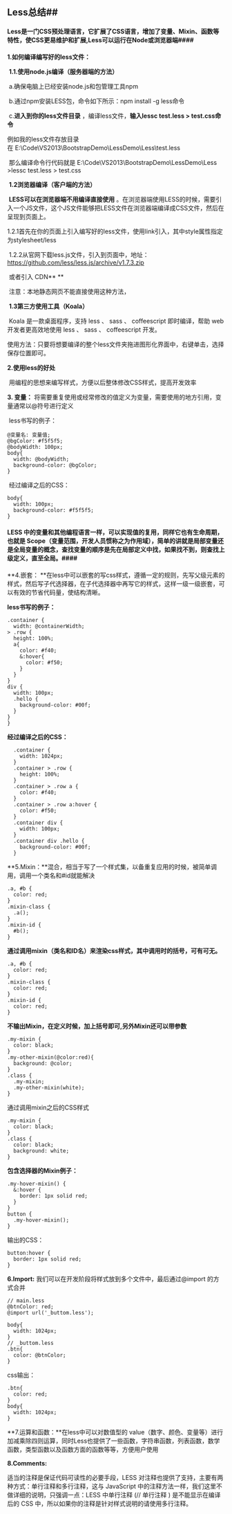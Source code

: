 ## Less总结##

#### Less是一门CSS预处理语言，它扩展了CSS语言，增加了变量、Mixin、函数等特性，使CSS更易维护和扩展,Less可以运行在Node或浏览器端####

**1.如何编译编写好的less文件：** 

​	**1.1.使用node.js编译（服务器端的方法）** 

​		a.确保电脑上已经安装node.js和包管理工具npm

​		b.通过npm安装LESS包，命令如下所示：npm install -g less命令

​		c.**进入到你的less文件目录** ，编译less文件，**输入lessc test.less > test.css命令** 

​		例如我的less文件存放目录在 E:\Code\VS2013\BootstrapDemo\LessDemo\Less\test.less

​		那么编译命令行代码就是 E:\Code\VS2013\BootstrapDemo\LessDemo\Less >lessc test.less > test.css

​	**1.2浏览器编译（客户端的方法）** 

​		**LESS可以在浏览器端不用编译直接使用** 。在浏览器端使用LESS的时候，需要引入一个JS文件，这个JS文件能够把LESS文件在浏览器端编译成CSS文件，然后在呈现到页面上。

​		1.2.1首先在你的页面上引入编写好的less文件，使用link引入，其中style属性指定为stylesheet/less

​		1.2.2从官网下载less.js文件，引入到页面中，地址：https://github.com/less/less.js/archive/v1.7.3.zip

​		或者引入 CDN**<script src="//cdnjs.cloudflare.com/ajax/libs/less.js/1.7.3/less.min.js"></script>	** 

​		注意：本地静态网页不能直接使用这种方法，

​	**1.3第三方使用工具（Koala）**

​		Koala 是一款桌面程序，支持 less 、 sass 、 coffeescript 即时编译，帮助 web 开发者更高效地使用 less 、 sass 、 coffeescript 开发。

​		使用方法：只要将想要编译的整个less文件夹拖进图形化界面中，右键单击，选择保存位置即可。

**2.使用less的好处**

​	用编程的思想来编写样式，方便以后整体修改CSS样式，提高开发效率

**3. 变量：** 将需要重复使用或经常修改的值定义为变量，需要使用的地方引用，变量通常以@符号进行定义

​	less书写的例子：

```
@变量名: 变量值;
@bgColor: #f5f5f5;
@bodyWidth: 100px;
body{
  width: @bodyWidth;
  background-color: @bgColor;
}
```

​	经过编译之后的CSS：

```
body{
  width: 100px;
  background-color: #f5f5f5;
}
```

#### LESS 中的变量和其他编程语言一样，可以实现值的复用，同样它也有生命周期，也就是 Scope（变量范围，开发人员惯称之为作用域），简单的讲就是局部变量还是全局变量的概念，查找变量的顺序是先在局部定义中找，如果找不到，则查找上级定义，直至全局。####

**4.嵌套： **在less中可以嵌套的写css样式，遵循一定的规则，先写父级元素的样式，然后写子代选择器，在子代选择器中再写它的样式，这样一级一级嵌套，可以有效的节省代码量，使结构清晰。

**less书写的例子：** 

```
.container {
  width: @containerWidth;
> .row {
  height: 100%;
  a{
    color: #f40;
    &:hover{
      color: #f50;
    }
  }
}
div {
  width: 100px;
  .hello {
    background-color: #00f;
  }
}
}
```

**经过编译之后的CSS：** 

```
  .container {
    width: 1024px;
  }
  .container > .row {
    height: 100%;
  }
  .container > .row a {
    color: #f40;
  }
  .container > .row a:hover {
    color: #f50;
  }
  .container div {
    width: 100px;
  }
  .container div .hello {
    background-color: #00f;
  }
```

**5.Mixin：**混合，相当于写了一个样式集，以备重复应用的时候，被简单调用，调用一个类名和#id就能解决

```
.a, #b {
  color: red;
}
.mixin-class {
  .a();
}
.mixin-id {
  #b();
}
```

**通过调用mixin（类名和ID名）来渲染css样式，其中调用时的括号，可有可无。** 

```
.a, #b {
  color: red;
}
.mixin-class {
  color: red;
}
.mixin-id {
  color: red;
}
```

**不输出Mixin，在定义时候，加上括号即可,另外Mixin还可以带参数** 

```
.my-mixin {
  color: black;
}
.my-other-mixin(@color:red){
  background: @color;
}
.class {
  .my-mixin;
  .my-other-mixin(white);
}
```

通过调用mixin之后的CSS样式

```
.my-mixin {
  color: black;
}
.class {
  color: black;
  background: white;
}
```

**包含选择器的Mixin例子：** 

```
.my-hover-mixin() {
  &:hover {
    border: 1px solid red;
  }
}
button {
  .my-hover-mixin();
}
```

输出的CSS：

```
button:hover {
  border: 1px solid red;
}
```

**6.Import:** 我们可以在开发阶段将样式放到多个文件中，最后通过@import 的方式合并

```
// main.less
@btnColor: red;
@import url('_buttom.less');

body{
  width: 1024px;
}
// _buttom.less
.btn{
  color: @btnColor;
}
```

css输出：

```
.btn{
  color: red;
}
body{
  width: 1024px;
}
```

**7.运算和函数：**在less中可以对数值型的 value（数字、颜色、变量等）进行加减乘除四则运算，同时Less也提供了一些函数，字符串函数，列表函数，数学函数，类型函数以及函数方面的函数等等，方便用户使用

**8.Comments:** 

适当的注释是保证代码可读性的必要手段，LESS 对注释也提供了支持，主要有两种方式：单行注释和多行注释，这与 JavaScript 中的注释方法一样，我们这里不做详细的说明，只强调一点：LESS 中单行注释 (// 单行注释 ) 是不能显示在编译后的 CSS 中，所以如果你的注释是针对样式说明的请使用多行注释。





